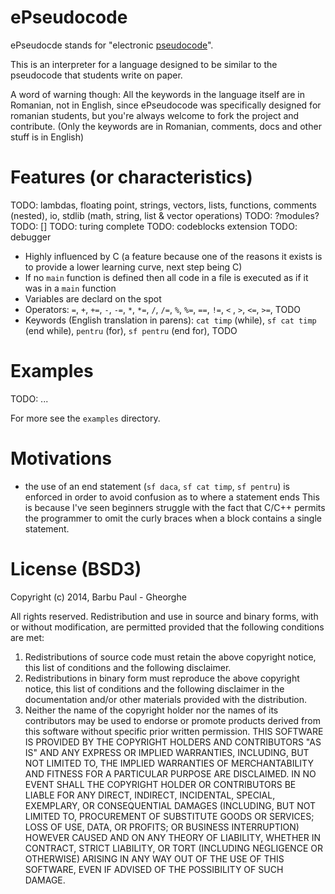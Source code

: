 ePseudocode
===========
ePseudocde stands for "electronic [pseudocode](https://en.wikipedia.org/wiki/Pseudocode)".

This is an interpreter for a language designed to be similar to the pseudocode that students write on paper.

A word of warning though: All the keywords in the language itself are in Romanian, not in English, since ePseudocode
was specifically designed for romanian students, but you're always welcome to fork the project and contribute.
(Only the keywords are in Romanian, comments, docs and other stuff is in English)

Features (or characteristics)
=============================

TODO: lambdas, floating point, strings, vectors, lists, functions, comments (nested), io, stdlib (math, string, list & vector operations)
TODO: ?modules?
TODO: []
TODO: turing complete
TODO: codeblocks extension
TODO: debugger

* Highly influenced by C (a feature because one of the reasons it exists is to provide a lower learning curve, next step being C)
* If no `main` function is defined then all code in a file is executed as if it was in a `main` function
* Variables are declard on the spot
* Operators: `=`, `+`, `+=`, `-`, `-=`, `*`, `*=`, `/`, `/=`, `%`, `%=`, `==`, `!=`, `<` , `>`, `<=`, `>=`, TODO
* Keywords (English translation in parens): `cat timp` (while), `sf cat timp` (end while), `pentru` (for), `sf pentru` (end for), TODO

Examples
========

TODO: ...

For more see the `examples` directory.


Motivations
===========

* the use of an end statement (`sf daca`, `sf cat timp`, `sf pentru`) is enforced in order to avoid confusion as to where a statement ends
This is because I've seen beginners struggle with the fact that C/C++ permits the programmer to omit the curly braces
when a block contains a single statement.

License (BSD3)
==============
Copyright (c) 2014, Barbu Paul - Gheorghe

All rights reserved.
Redistribution and use in source and binary forms, with or without modification, are permitted provided that the following conditions are met:
1. Redistributions of source code must retain the above copyright notice, this list of conditions and the following disclaimer.
2. Redistributions in binary form must reproduce the above copyright notice, this list of conditions and the following disclaimer in the documentation and/or other materials provided with the distribution.
3. Neither the name of the copyright holder nor the names of its contributors may be used to endorse or promote products derived from this software without specific prior written permission.
THIS SOFTWARE IS PROVIDED BY THE COPYRIGHT HOLDERS AND CONTRIBUTORS "AS IS" AND ANY EXPRESS OR IMPLIED WARRANTIES, INCLUDING, BUT NOT LIMITED TO, THE IMPLIED WARRANTIES OF MERCHANTABILITY AND FITNESS FOR A PARTICULAR PURPOSE ARE DISCLAIMED. IN NO EVENT SHALL THE COPYRIGHT HOLDER OR CONTRIBUTORS BE LIABLE FOR ANY DIRECT, INDIRECT, INCIDENTAL, SPECIAL, EXEMPLARY, OR CONSEQUENTIAL DAMAGES (INCLUDING, BUT NOT LIMITED TO, PROCUREMENT OF SUBSTITUTE GOODS OR SERVICES; LOSS OF USE, DATA, OR PROFITS; OR BUSINESS INTERRUPTION) HOWEVER CAUSED AND ON ANY THEORY OF LIABILITY, WHETHER IN CONTRACT, STRICT LIABILITY, OR TORT (INCLUDING NEGLIGENCE OR OTHERWISE) ARISING IN ANY WAY OUT OF THE USE OF THIS SOFTWARE, EVEN IF ADVISED OF THE POSSIBILITY OF SUCH DAMAGE.
